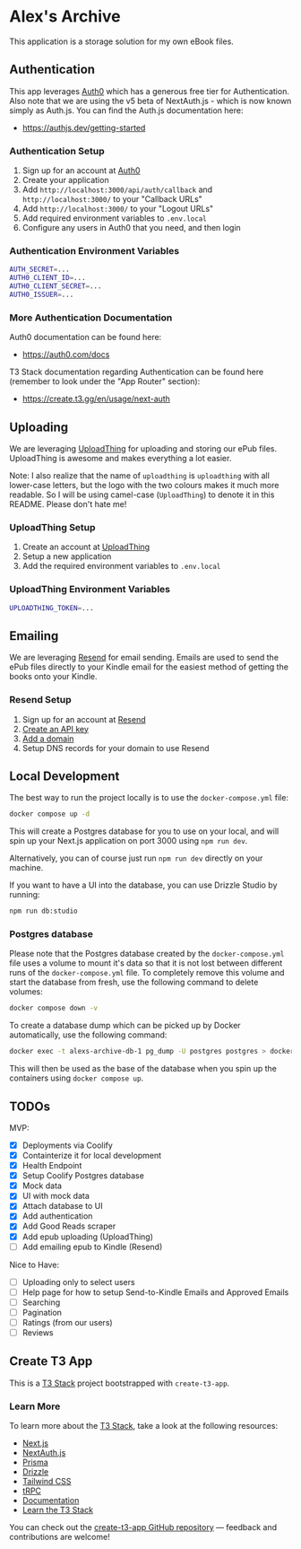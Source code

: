 # Alex's Archive

This application is a storage solution for my own eBook files.

## Authentication

This app leverages [Auth0](https://auth0.com/) which has a generous free tier for Authentication. Also note that we are using the v5 beta of NextAuth.js - which is now known simply as Auth.js. You can find the Auth.js documentation here:

- https://authjs.dev/getting-started

### Authentication Setup

1. Sign up for an account at [Auth0](https://auth0.com/)
2. Create your application
3. Add `http://localhost:3000/api/auth/callback` and `http://localhost:3000/` to your "Callback URLs"
4. Add `http://localhost:3000/` to your "Logout URLs"
5. Add required environment variables to `.env.local`
6. Configure any users in Auth0 that you need, and then login

### Authentication Environment Variables

```bash
AUTH_SECRET=...
AUTH0_CLIENT_ID=...
AUTH0_CLIENT_SECRET=...
AUTH0_ISSUER=...
```

### More Authentication Documentation

Auth0 documentation can be found here:

- https://auth0.com/docs

T3 Stack documentation regarding Authentication can be found here (remember to look under the "App Router" section):

- https://create.t3.gg/en/usage/next-auth

## Uploading

We are leveraging [UploadThing](https://uploadthing.com/) for uploading and storing our ePub files. UploadThing is awesome and makes everything a lot easier.

Note: I also realize that the name of `uploadthing` is `uploadthing` with all lower-case letters, but the logo with the two colours makes it much more readable. So I will be using camel-case (`UploadThing`) to denote it in this README. Please don't hate me!

### UploadThing Setup

1. Create an account at [UploadThing](https://uploadthing.com/)
2. Setup a new application
3. Add the required environment variables to `.env.local`

### UploadThing Environment Variables

```bash
UPLOADTHING_TOKEN=...
```

## Emailing

We are leveraging [Resend](https://resend.com/) for email sending. Emails are used to send the ePub files directly to your Kindle email for the easiest method of getting the books onto your Kindle.

### Resend Setup

1. Sign up for an account at [Resend](https://resend.com/)
2. [Create an API key](https://resend.com/api-keys)
3. [Add a domain](https://resend.com/domains)
4. Setup DNS records for your domain to use Resend

## Local Development

The best way to run the project locally is to use the `docker-compose.yml` file:

```bash
docker compose up -d
```

This will create a Postgres database for you to use on your local, and will spin up your Next.js application on port 3000 using `npm run dev`.

Alternatively, you can of course just run `npm run dev` directly on your machine.

If you want to have a UI into the database, you can use Drizzle Studio by running:

```bash
npm run db:studio
```

### Postgres database

Please note that the Postgres database created by the `docker-compose.yml` file uses a volume to mount it's data so that it is not lost between different runs of the `docker-compose.yml` file. To completely remove this volume and start the database from fresh, use the following command to delete volumes:

```bash
docker compose down -v
```

To create a database dump which can be picked up by Docker automatically, use the following command:

```bash
docker exec -t alexs-archive-db-1 pg_dump -U postgres postgres > docker/initdb/init.sql
```

This will then be used as the base of the database when you spin up the containers using `docker compose up`.

## TODOs

MVP:
- [x] Deployments via Coolify
- [x] Containterize it for local development
- [x] Health Endpoint
- [x] Setup Coolify Postgres database
- [x] Mock data
- [x] UI with mock data
- [x] Attach database to UI
- [x] Add authentication
- [x] Add Good Reads scraper
- [x] Add epub uploading (UploadThing)
- [ ] Add emailing epub to Kindle (Resend)

Nice to Have:
- [ ] Uploading only to select users
- [ ] Help page for how to setup Send-to-Kindle Emails and Approved Emails
- [ ] Searching
- [ ] Pagination
- [ ] Ratings (from our users)
- [ ] Reviews

## Create T3 App

This is a [T3 Stack](https://create.t3.gg/) project bootstrapped with `create-t3-app`.

### Learn More

To learn more about the [T3 Stack](https://create.t3.gg/), take a look at the following resources:

- [Next.js](https://nextjs.org)
- [NextAuth.js](https://next-auth.js.org)
- [Prisma](https://prisma.io)
- [Drizzle](https://orm.drizzle.team)
- [Tailwind CSS](https://tailwindcss.com)
- [tRPC](https://trpc.io)
- [Documentation](https://create.t3.gg/)
- [Learn the T3 Stack](https://create.t3.gg/en/faq#what-learning-resources-are-currently-available)

You can check out the [create-t3-app GitHub repository](https://github.com/t3-oss/create-t3-app) — feedback and contributions are welcome!
